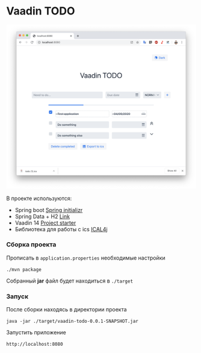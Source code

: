 # Vaadin TODO

![screenshot](screenshot.png)

В проекте используются:
- Spring boot [Spring initializr](https://start.spring.io/)
- Spring Data + H2 [Link](https://spring.io/projects/spring-data)
- Vaadin 14 [Project starter](https://vaadin.com/start)
- Библиотека для работы c ics [ICAL4j](https://github.com/ical4j/ical4j)

### Сборка проекта

Прописать в `application.properties` необходимые настройки
```
./mvn package
```
Собранный **jar** файл будет находиться в `./target`

### Запуск
После сборки находясь в директории проекта
```
java -jar ./target/vaadin-todo-0.0.1-SNAPSHOT.jar
```

Запустить приложение 
```
http://localhost:8080
```
